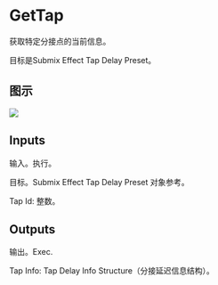 # GetTap

获取特定分接点的当前信息。

目标是Submix Effect Tap Delay Preset。

## 图示

![]($-20221218-18043782.png)

## Inputs

输入。执行。

目标。Submix Effect Tap Delay Preset 对象参考。

Tap Id: 整数。 

## Outputs

输出。Exec.

Tap Info: Tap Delay Info Structure（分接延迟信息结构）。
